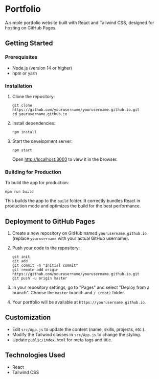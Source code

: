 # Portfolio

A simple portfolio website built with React and Tailwind CSS, designed for hosting on GitHub Pages.

## Getting Started

### Prerequisites
- Node.js (version 14 or higher)
- npm or yarn

### Installation
1. Clone the repository:
   ```
   git clone https://github.com/yourusername/yourusername.github.io.git
   cd yourusername.github.io
   ```

2. Install dependencies:
   ```
   npm install
   ```

3. Start the development server:
   ```
   npm start
   ```
   Open [http://localhost:3000](http://localhost:3000) to view it in the browser.

### Building for Production
To build the app for production:
```
npm run build
```

This builds the app to the `build` folder. It correctly bundles React in production mode and optimizes the build for the best performance.

## Deployment to GitHub Pages

1. Create a new repository on GitHub named `yourusername.github.io` (replace `yourusername` with your actual GitHub username).

2. Push your code to the repository:
   ```
   git init
   git add .
   git commit -m "Initial commit"
   git remote add origin https://github.com/yourusername/yourusername.github.io.git
   git push -u origin master
   ```

3. In your repository settings, go to "Pages" and select "Deploy from a branch". Choose the `master` branch and `/ (root)` folder.

4. Your portfolio will be available at `https://yourusername.github.io`.

## Customization

- Edit `src/App.js` to update the content (name, skills, projects, etc.).
- Modify the Tailwind classes in `src/App.js` to change the styling.
- Update `public/index.html` for meta tags and title.

## Technologies Used
- React
- Tailwind CSS

